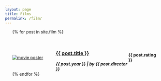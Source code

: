 ```yaml
---
layout: page
title: Films
permalink: /film/
---
```


<ul>
  {% for post in site.film %}
   <article class="post" style="margin-top: 30px;">
		<div
			class="entry"
			style="display: flex; justify-content: center; align-items: center">
			<div style="flex: 30%">
				<a href="{{ site.baseurl }}{{ post.url }}"
					><img
						id="cover-small"
						alt="movie poster"
						src="{{ post.cover }}"
				/></a>
			</div>
			<div style="flex: 50%">
				<h3>
					<a
					href="{{ site.baseurl }}{{ post.url }}"
					class="read-more">
						{{ post.title }}
					</a>
				</h3>
				<h5 style="margin: 0;">{{ post.year }} | by {{ post.director }}</h5>
			</div>
			<div style="flex: 20%">
				<h4 style="margin: 0;">{{ post.rating }}</h4>
			</div>
		</div>
	</article>
  {% endfor %}
</ul>
